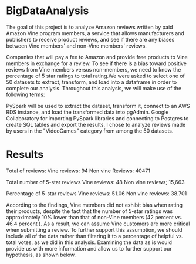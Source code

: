 # BigDataAnalysis

The goal of this project is to analyze Amazon reviews written by paid Amazon Vine program members, a service that allows manufacturers and publishers to receive product reviews, and see if there are any biases between Vine members' and non-Vine members' reviews.

Companies that will pay a fee to Amazon and provide free products to Vine members in exchange for a review. To see if there is a bias toward positive reviews from Vine members versus non-members, we need to know the percentage of 5 star ratings to total rating.We were asked to select one of 50 datasets to extract, transform, and load into a dataframe in order to complete our analysis. Throughout this analysis, we will make use of the following terms:

PySpark will be used to extract the dataset, transform it, connect to an AWS RDS instance, and load the transformed data into pgAdmin.
Google Collaboratory for importing PySpark libraries and connecting to Postgres to create SQL tables and export the results.
I chose to analyze reviews made by users in the "VideoGames" category from among the 50 datasets.

# Results

Total of reviews:
Vine reviews: 94
Non vine Reviews: 40471


Total number of 5-star reviews
Vine reviews: 48
Non vine reviews; 15,663

Percentage of 5-star reviews
Vine reviews: 51.06
Non vine reviews: 38.701

According to the findings, Vine members did not exhibit bias when rating their products, despite the fact that the number of 5-star ratings was approximately 10% lower than that of non-Vine members (42 percent vs. 46.4 percent ). As a result, we can assume Vine customers are more critical when submitting a review. To further support this assumption, we should include all of the data rather than filtering it to a percentage of helpful vs. total votes, as we did in this analysis. Examining the data as is would provide us with more information and allow us to further support our hypothesis, as shown below.
